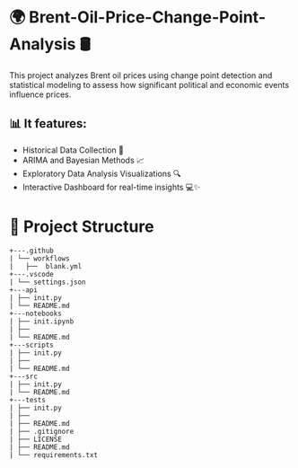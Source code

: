 # 🌍 **Brent-Oil-Price-Change-Point-Analysis** 🛢️
This project analyzes Brent oil prices using change point detection and statistical modeling to assess how significant political and economic events influence prices. 

## 📊 **It features**:

+ Historical Data Collection 📅
+ ARIMA and Bayesian Methods 📈
+ Exploratory Data Analysis Visualizations 🔍
+ Interactive Dashboard for real-time insights 💻✨

# 📁 **Project Structure**

```
+---.github
| └── workflows
|   ├──  blank.yml
+---.vscode
| └── settings.json
+---api
| ├── init.py
| └── README.md
+---notebooks
| ├── init.ipynb
| ├── 
| └── README.md
+---scripts
| ├── init.py
| ├── 
| └── README.md
+---src
| ├── init.py
| └── README.md
+---tests
| ├── init.py
| ├── 
| ├── README.md
| ├── .gitignore
| ├── LICENSE
| ├── README.md
| └── requirements.txt
```